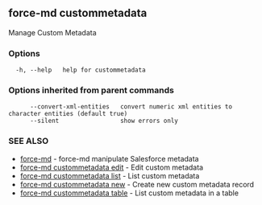 ## force-md custommetadata

Manage Custom Metadata

### Options

```
  -h, --help   help for custommetadata
```

### Options inherited from parent commands

```
      --convert-xml-entities   convert numeric xml entities to character entities (default true)
      --silent                 show errors only
```

### SEE ALSO

* [force-md](force-md.md)	 - force-md manipulate Salesforce metadata
* [force-md custommetadata edit](force-md_custommetadata_edit.md)	 - Edit custom metadata
* [force-md custommetadata list](force-md_custommetadata_list.md)	 - List custom metadata
* [force-md custommetadata new](force-md_custommetadata_new.md)	 - Create new custom metadata record
* [force-md custommetadata table](force-md_custommetadata_table.md)	 - List custom metadata in a table

